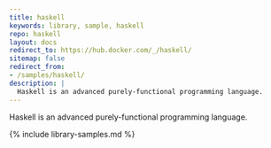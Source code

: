 ```yaml
---
title: haskell
keywords: library, sample, haskell
repo: haskell
layout: docs
redirect_to: https://hub.docker.com/_/haskell/
sitemap: false
redirect_from:
- /samples/haskell/
description: |
  Haskell is an advanced purely-functional programming language.
---
```


Haskell is an advanced purely-functional programming language.


{% include library-samples.md %}
